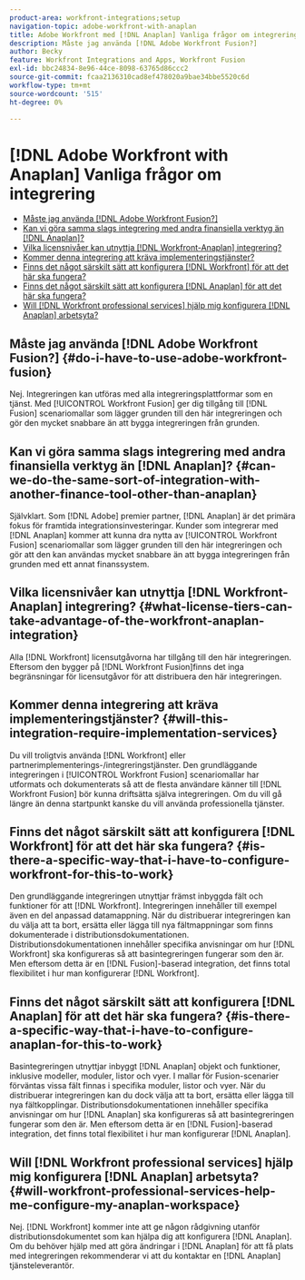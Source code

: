 ```yaml
---
product-area: workfront-integrations;setup
navigation-topic: adobe-workfront-with-anaplan
title: Adobe Workfront med [!DNL Anaplan] Vanliga frågor om integrering
description: Måste jag använda [!DNL Adobe Workfront Fusion?]
author: Becky
feature: Workfront Integrations and Apps, Workfront Fusion
exl-id: bbc24834-8e96-44ce-8098-63765d86ccc2
source-git-commit: fcaa2136310cad8ef478020a9bae34bbe5520c6d
workflow-type: tm+mt
source-wordcount: '515'
ht-degree: 0%

---
```


# [!DNL Adobe Workfront with Anaplan] Vanliga frågor om integrering

* [Måste jag använda [!DNL Adobe Workfront Fusion?]](#do-i-have-to-use-adobe-workfront-fusion)
* [Kan vi göra samma slags integrering med andra finansiella verktyg än [!DNL Anaplan]?](#can-we-do-the-same-sort-of-integration-with-another-finance-tool-other-than-anaplan)
* [Vilka licensnivåer kan utnyttja [!DNL Workfront-Anaplan] integrering?](#what-license-tiers-can-take-advantage-of-the-workfront-anaplan-integration)
* [Kommer denna integrering att kräva implementeringstjänster?](#will-this-integration-require-implementation-services)
* [Finns det något särskilt sätt att konfigurera [!DNL Workfront] för att det här ska fungera?](#is-there-a-specific-way-that-i-have-to-configure-workfront-for-this-to-work)
* [Finns det något särskilt sätt att konfigurera [!DNL Anaplan] för att det här ska fungera?](#is-there-a-specific-way-that-i-have-to-configure-anaplan-for-this-to-work)
* [Will [!DNL Workfront professional services] hjälp mig konfigurera [!DNL Anaplan] arbetsyta?](#will-workfront-professional-services-help-me-configure-my-anaplan-workspace)

## Måste jag använda [!DNL Adobe Workfront Fusion?] {#do-i-have-to-use-adobe-workfront-fusion}

Nej. Integreringen kan utföras med alla integreringsplattformar som en tjänst. Med [!UICONTROL Workfront Fusion] ger dig tillgång till [!DNL Fusion] scenariomallar som lägger grunden till den här integreringen och gör den mycket snabbare än att bygga integreringen från grunden.

## Kan vi göra samma slags integrering med andra finansiella verktyg än [!DNL Anaplan]? {#can-we-do-the-same-sort-of-integration-with-another-finance-tool-other-than-anaplan}

Självklart. Som [!DNL Adobe] premier partner, [!DNL Anaplan] är det primära fokus för framtida integrationsinvesteringar. Kunder som integrerar med [!DNL Anaplan] kommer att kunna dra nytta av [!UICONTROL Workfront Fusion] scenariomallar som lägger grunden till den här integreringen och gör att den kan användas mycket snabbare än att bygga integreringen från grunden med ett annat finanssystem.

## Vilka licensnivåer kan utnyttja [!DNL Workfront-Anaplan] integrering? {#what-license-tiers-can-take-advantage-of-the-workfront-anaplan-integration}

Alla [!DNL Workfront] licensutgåvorna har tillgång till den här integreringen. Eftersom den bygger på [!DNL Workfront Fusion]finns det inga begränsningar för licensutgåvor för att distribuera den här integreringen.

## Kommer denna integrering att kräva implementeringstjänster? {#will-this-integration-require-implementation-services}

Du vill troligtvis använda [!DNL Workfront] eller partnerimplementerings-/integreringstjänster. Den grundläggande integreringen i [!UICONTROL Workfront Fusion] scenariomallar har utformats och dokumenterats så att de flesta användare känner till [!DNL Workfront Fusion] bör kunna driftsätta själva integreringen. Om du vill gå längre än denna startpunkt kanske du vill använda professionella tjänster.

## Finns det något särskilt sätt att konfigurera [!DNL Workfront] för att det här ska fungera? {#is-there-a-specific-way-that-i-have-to-configure-workfront-for-this-to-work}

Den grundläggande integreringen utnyttjar främst inbyggda fält och funktioner för att [!DNL Workfront]. Integreringen innehåller till exempel även en del anpassad datamappning. När du distribuerar integreringen kan du välja att ta bort, ersätta eller lägga till nya fältmappningar som finns dokumenterade i distributionsdokumentationen. Distributionsdokumentationen innehåller specifika anvisningar om hur [!DNL Workfront] ska konfigureras så att basintegreringen fungerar som den är. Men eftersom detta är en [!DNL Fusion]-baserad integration, det finns total flexibilitet i hur man konfigurerar [!DNL Workfront].

## Finns det något särskilt sätt att konfigurera [!DNL Anaplan] för att det här ska fungera? {#is-there-a-specific-way-that-i-have-to-configure-anaplan-for-this-to-work}

Basintegreringen utnyttjar inbyggt [!DNL Anaplan] objekt och funktioner, inklusive modeller, moduler, listor och vyer. I mallar för Fusion-scenarier förväntas vissa fält finnas i specifika moduler, listor och vyer. När du distribuerar integreringen kan du dock välja att ta bort, ersätta eller lägga till nya fältkopplingar. Distributionsdokumentationen innehåller specifika anvisningar om hur [!DNL Anaplan] ska konfigureras så att basintegreringen fungerar som den är. Men eftersom detta är en [!DNL Fusion]-baserad integration, det finns total flexibilitet i hur man konfigurerar [!DNL Anaplan].

## Will [!DNL Workfront professional services] hjälp mig konfigurera [!DNL Anaplan] arbetsyta? {#will-workfront-professional-services-help-me-configure-my-anaplan-workspace}

Nej. [!DNL Workfront] kommer inte att ge någon rådgivning utanför distributionsdokumentet som kan hjälpa dig att konfigurera [!DNL Anaplan]. Om du behöver hjälp med att göra ändringar i [!DNL Anaplan] för att få plats med integreringen rekommenderar vi att du kontaktar en [!DNL Anaplan] tjänsteleverantör.
